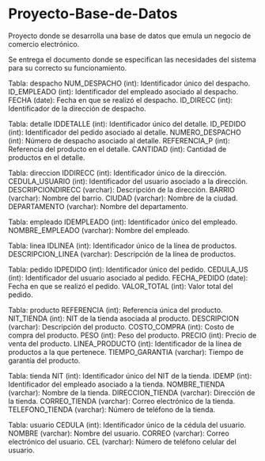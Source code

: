 # Proyecto-Base-de-Datos
Proyecto donde se desarrolla una base de datos que emula un negocio de comercio electrónico.

Se entrega el documento donde se especifican las necesidades del sistema para su correcto su funcionamiento.

Tabla: despacho
NUM_DESPACHO (int): Identificador único del despacho.
ID_EMPLEADO (int): Identificador del empleado asociado al despacho.
FECHA (date): Fecha en que se realizó el despacho.
ID_DIRECC (int): Identificador de la dirección de despacho.

Tabla: detalle
IDDETALLE (int): Identificador único del detalle.
ID_PEDIDO (int): Identificador del pedido asociado al detalle.
NUMERO_DESPACHO (int): Número de despacho asociado al detalle.
REFERENCIA_P (int): Referencia del producto en el detalle.
CANTIDAD (int): Cantidad de productos en el detalle.

Tabla: direccion
IDDIRECC (int): Identificador único de la dirección.
CEDULA_USUARIO (int): Identificador del usuario asociado a la dirección.
DESCRIPCIONDIRECC (varchar): Descripción de la dirección.
BARRIO (varchar): Nombre del barrio.
CIUDAD (varchar): Nombre de la ciudad.
DEPARTAMENTO (varchar): Nombre del departamento.

Tabla: empleado
IDEMPLEADO (int): Identificador único del empleado.
NOMBRE_EMPLEADO (varchar): Nombre del empleado.

Tabla: linea
IDLINEA (int): Identificador único de la línea de productos.
DESCRIPCION_LINEA (varchar): Descripción de la línea de productos.

Tabla: pedido
IDPEDIDO (int): Identificador único del pedido.
CEDULA_US (int): Identificador del usuario asociado al pedido.
FECHA_PEDIDO (date): Fecha en que se realizó el pedido.
VALOR_TOTAL (int): Valor total del pedido.

Tabla: producto
REFERENCIA (int): Referencia única del producto.
NIT_TIENDA (int): NIT de la tienda asociada al producto.
DESCRIPCION (varchar): Descripción del producto.
COSTO_COMPRA (int): Costo de compra del producto.
PESO (int): Peso del producto.
PRECIO (int): Precio de venta del producto.
LINEA_PRODUCTO (int): Identificador de la línea de productos a la que pertenece.
TIEMPO_GARANTIA (varchar): Tiempo de garantía del producto.

Tabla: tienda
NIT (int): Identificador único del NIT de la tienda.
IDEMP (int): Identificador del empleado asociado a la tienda.
NOMBRE_TIENDA (varchar): Nombre de la tienda.
DIRECCION_TIENDA (varchar): Dirección de la tienda.
CORREO_TIENDA (varchar): Correo electrónico de la tienda.
TELEFONO_TIENDA (varchar): Número de teléfono de la tienda.

Tabla: usuario
CEDULA (int): Identificador único de la cédula del usuario.
NOMBRE (varchar): Nombre del usuario.
CORREO (varchar): Correo electrónico del usuario.
CEL (varchar): Número de teléfono celular del usuario.





